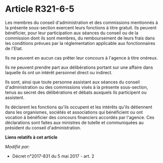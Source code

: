 # Article R321-6-5

Les membres du conseil d'administration et des commissions mentionnés à la présente sous-section exercent leurs fonctions à
titre gratuit. Ils peuvent bénéficier, pour leur participation aux séances du conseil ou de la commission dont ils sont
membres, du remboursement de leurs frais dans les conditions prévues par la réglementation applicable aux fonctionnaires de
l'Etat.

Ils ne peuvent en aucun cas prêter leur concours à l'agence à titre onéreux.

Ils ne peuvent prendre part aux délibérations portant sur une affaire dans laquelle ils ont un intérêt personnel direct ou
indirect.

Ils sont, ainsi que toute personne assistant aux séances du conseil d'administration ou des commissions visés à la présente
sous-section, tenus au secret des délibérations et débats auxquels ils participent ou assistent.

Ils déclarent les fonctions qu'ils occupent et les intérêts qu'ils détiennent dans les organismes, sociétés et associations
qui bénéficient ou ont vocation à bénéficier des concours financiers accordés par l'agence. Ces déclarations sont faites aux
ministres de tutelle et communiquées au président du conseil d'administration.

**Liens relatifs à cet article**

_Modifié par_:

  - Décret n°2017-831 du 5 mai 2017 - art. 2
